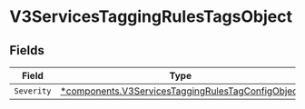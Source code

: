 # V3ServicesTaggingRulesTagsObject


## Fields

| Field                                                                                                                 | Type                                                                                                                  | Required                                                                                                              | Description                                                                                                           |
| --------------------------------------------------------------------------------------------------------------------- | --------------------------------------------------------------------------------------------------------------------- | --------------------------------------------------------------------------------------------------------------------- | --------------------------------------------------------------------------------------------------------------------- |
| `Severity`                                                                                                            | [*components.V3ServicesTaggingRulesTagConfigObject](../../models/components/v3servicestaggingrulestagconfigobject.md) | :heavy_minus_sign:                                                                                                    | N/A                                                                                                                   |